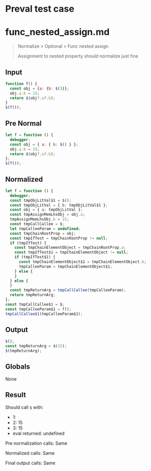 # Preval test case

# func_nested_assign.md

> Normalize > Optional > Func nested assign
>
> Assignment to nested property should normalize just fine

## Input

`````js filename=intro
function f() {
  const obj = {a: {b: $()}};
  obj.a.b = 15;
  return $(obj?.a?.b);
}
$(f());
`````

## Pre Normal

`````js filename=intro
let f = function () {
  debugger;
  const obj = { a: { b: $() } };
  obj.a.b = 15;
  return $(obj?.a?.b);
};
$(f());
`````

## Normalized

`````js filename=intro
let f = function () {
  debugger;
  const tmpObjLitVal$1 = $();
  const tmpObjLitVal = { b: tmpObjLitVal$1 };
  const obj = { a: tmpObjLitVal };
  const tmpAssignMemLhsObj = obj.a;
  tmpAssignMemLhsObj.b = 15;
  const tmpCallCallee = $;
  let tmpCalleeParam = undefined;
  const tmpChainRootProp = obj;
  const tmpIfTest = tmpChainRootProp != null;
  if (tmpIfTest) {
    const tmpChainElementObject = tmpChainRootProp.a;
    const tmpIfTest$1 = tmpChainElementObject != null;
    if (tmpIfTest$1) {
      const tmpChainElementObject$1 = tmpChainElementObject.b;
      tmpCalleeParam = tmpChainElementObject$1;
    } else {
    }
  } else {
  }
  const tmpReturnArg = tmpCallCallee(tmpCalleeParam);
  return tmpReturnArg;
};
const tmpCallCallee$1 = $;
const tmpCalleeParam$1 = f();
tmpCallCallee$1(tmpCalleeParam$1);
`````

## Output

`````js filename=intro
$();
const tmpReturnArg = $(15);
$(tmpReturnArg);
`````

## Globals

None

## Result

Should call `$` with:
 - 1: 
 - 2: 15
 - 3: 15
 - eval returned: undefined

Pre normalization calls: Same

Normalized calls: Same

Final output calls: Same
